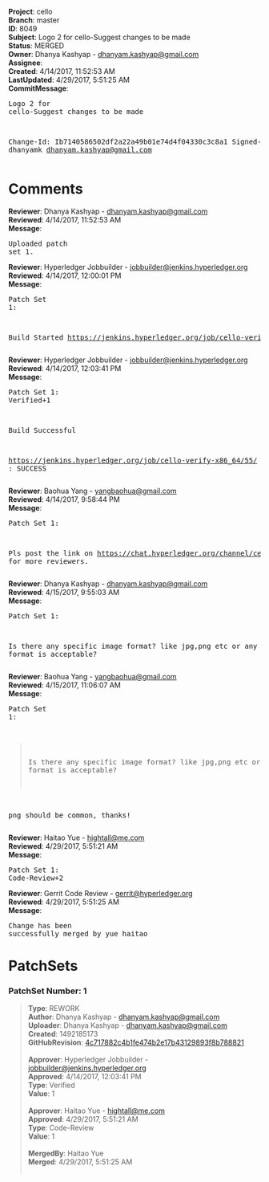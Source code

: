 <strong>Project</strong>: cello<br><strong>Branch</strong>: master<br><strong>ID</strong>: 8049<br><strong>Subject</strong>: Logo 2 for cello-Suggest changes to be made<br><strong>Status</strong>: MERGED<br><strong>Owner</strong>: Dhanya Kashyap - dhanyam.kashyap@gmail.com<br><strong>Assignee</strong>:<br><strong>Created</strong>: 4/14/2017, 11:52:53 AM<br><strong>LastUpdated</strong>: 4/29/2017, 5:51:25 AM<br><strong>CommitMessage</strong>:<br><pre>Logo 2 for cello-Suggest changes to be made

Change-Id: Ib7140586502df2a22a49b01e74d4f04330c3c8a1
Signed-off-by: dhanyamk <dhanyam.kashyap@gmail.com>
</pre><h1>Comments</h1><strong>Reviewer</strong>: Dhanya Kashyap - dhanyam.kashyap@gmail.com<br><strong>Reviewed</strong>: 4/14/2017, 11:52:53 AM<br><strong>Message</strong>: <pre>Uploaded patch set 1.</pre><strong>Reviewer</strong>: Hyperledger Jobbuilder - jobbuilder@jenkins.hyperledger.org<br><strong>Reviewed</strong>: 4/14/2017, 12:00:01 PM<br><strong>Message</strong>: <pre>Patch Set 1:

Build Started https://jenkins.hyperledger.org/job/cello-verify-x86_64/55/</pre><strong>Reviewer</strong>: Hyperledger Jobbuilder - jobbuilder@jenkins.hyperledger.org<br><strong>Reviewed</strong>: 4/14/2017, 12:03:41 PM<br><strong>Message</strong>: <pre>Patch Set 1: Verified+1

Build Successful 

https://jenkins.hyperledger.org/job/cello-verify-x86_64/55/ : SUCCESS</pre><strong>Reviewer</strong>: Baohua Yang - yangbaohua@gmail.com<br><strong>Reviewed</strong>: 4/14/2017, 9:58:44 PM<br><strong>Message</strong>: <pre>Patch Set 1:

Pls post the link on https://chat.hyperledger.org/channel/cello for more reviewers.</pre><strong>Reviewer</strong>: Dhanya Kashyap - dhanyam.kashyap@gmail.com<br><strong>Reviewed</strong>: 4/15/2017, 9:55:03 AM<br><strong>Message</strong>: <pre>Patch Set 1:

Is there any specific image format? like jpg,png etc or any image format is acceptable?</pre><strong>Reviewer</strong>: Baohua Yang - yangbaohua@gmail.com<br><strong>Reviewed</strong>: 4/15/2017, 11:06:07 AM<br><strong>Message</strong>: <pre>Patch Set 1:

> Is there any specific image format? like jpg,png etc or any image
 > format is acceptable?

png should be common, thanks!</pre><strong>Reviewer</strong>: Haitao Yue - hightall@me.com<br><strong>Reviewed</strong>: 4/29/2017, 5:51:21 AM<br><strong>Message</strong>: <pre>Patch Set 1: Code-Review+2</pre><strong>Reviewer</strong>: Gerrit Code Review - gerrit@hyperledger.org<br><strong>Reviewed</strong>: 4/29/2017, 5:51:25 AM<br><strong>Message</strong>: <pre>Change has been successfully merged by yue haitao</pre><h1>PatchSets</h1><h3>PatchSet Number: 1</h3><blockquote><strong>Type</strong>: REWORK<br><strong>Author</strong>: Dhanya Kashyap - dhanyam.kashyap@gmail.com<br><strong>Uploader</strong>: Dhanya Kashyap - dhanyam.kashyap@gmail.com<br><strong>Created</strong>: 1492185173<br><strong>GitHubRevision</strong>: [4c717882c4b1fe474b2e17b43129893f8b788821](https://github.com/hyperledger/cello/commit/4c717882c4b1fe474b2e17b43129893f8b788821)<br><br><strong>Approver</strong>: Hyperledger Jobbuilder - jobbuilder@jenkins.hyperledger.org<br><strong>Approved</strong>: 4/14/2017, 12:03:41 PM<br><strong>Type</strong>: Verified<br><strong>Value</strong>: 1<br><br><strong>Approver</strong>: Haitao Yue - hightall@me.com<br><strong>Approved</strong>: 4/29/2017, 5:51:21 AM<br><strong>Type</strong>: Code-Review<br><strong>Value</strong>: 1<br><br><strong>MergedBy</strong>: Haitao Yue<br><strong>Merged</strong>: 4/29/2017, 5:51:25 AM<br><br></blockquote>